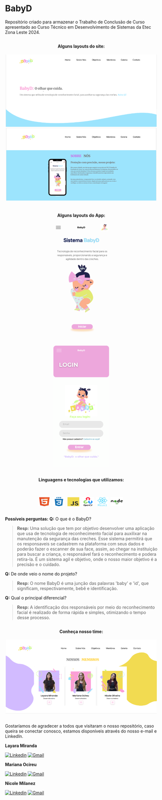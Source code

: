 # BabyD
Repositório criado para armazenar o Trabalho de Conclusão de Curso apresentado ao Curso Técnico em Desenvolvimento de Sistemas da Etec Zona Leste 2024.
##

<div align="center">
<h4> Alguns layouts do site: </h4>
  <img width="500" src="https://github.com/marisouza31/BabyD/blob/main/README/home.png"><br>
  <img width="500" src="https://github.com/marisouza31/BabyD/blob/main/README/sobre-nos.png">  
  <br><br>
<h4> Alguns layouts do App: </h4>
  <img height="400" src="https://github.com/marisouza31/BabyD/blob/714e5ba591b0189b055912853707e61a24c6aad9/README/Home-App.png"><br>
  <img height="400" src="https://github.com/marisouza31/BabyD/blob/714e5ba591b0189b055912853707e61a24c6aad9/README/Login-App.png">

## 

<h4> Linguagens e tecnologias que utilizamos: </h4>
<br>
  <p>
  <img src="https://github.com/devicons/devicon/blob/master/icons/html5/html5-original.svg" title="HTML" alt="HTML" width="40" height="30"/>&nbsp;
  <img src="https://github.com/devicons/devicon/blob/master/icons/css3/css3-plain-wordmark.svg"  title="CSS" alt="CSS" width="40" height="30"/>&nbsp;
  <img src="https://github.com/devicons/devicon/blob/master/icons/javascript/javascript-original.svg" title="JavaScript" alt="JavaScript" width="40" height="30"/>&nbsp; 
  <img src="https://github.com/devicons/devicon/blob/master/icons/opencv/opencv-original-wordmark.svg" title="OpenCV" alt="OpenCV" width="40" height="30"/>&nbsp; 
  <img src="https://github.com/devicons/devicon/blob/master/icons/react/react-original-wordmark.svg" title="React" alt="React" width="40" height="30"/>&nbsp; 
  <img src="https://github.com/devicons/devicon/blob/master/icons/nodejs/nodejs-original-wordmark.svg" title="Node.js" alt="Node.js" width="40" height="30"/>&nbsp; 
  </p>
</div>

##

**Possíveis perguntas:**
**Q:** O que é o BabyD?
> **Resp:** Uma solução que tem por objetivo desenvolver uma aplicação que usa de tecnologia de reconhecimento facial para auxilixar na manutenção da segurança das creches. Esse sistema permitirá que os responsaveis se cadastrem na plataforma com seus dados e poderão fazer o escanner de sua face, assim, ao chegar na instituição para buscar a criança, o responsável fará o reconhecimento e podera retira-la. É um sistema agil e objetivo, onde o nosso maior objetivo é a precisão e o cuidado.

**Q:** De onde veio o nome do projeto?
> **Resp:** O nome BabyD é uma junção das palavras 'baby' e 'id', que significam, respectivamente, bebê e identificação.

**Q:** Qual o principal diferencial?
> **Resp:** A identificação dos responsáveis por meio do reconhecimento facial é realizado de forma rápida e simples, otimizando o tempo desse processo.

##

<div align="center">
<h4> Conheça nosso time: </h4>
  <img width="500" src="https://github.com/marisouza31/BabyD/blob/main/README/membros.png">
  <br>
</div>

##

Gostaríamos de agradecer a todos que visitaram o nosso repositório, caso queira se conectar conosco, estamos disponíveis através do nosso e-mail e LinkedIn.

**Layara Miranda**

[![Linkedin](https://img.shields.io/badge/LinkedIn-%230077B5?style=for-the-badge&logo=linkedin&logoColor=white)](https://www.linkedin.com/in/layara-miranda-405664299/?)
[![Gmail](https://img.shields.io/badge/Gmail-D14836?style=for-the-badge&logo=gmail&logoColor=white)](mailto:layaramiranda61@gmail.com)

**Mariana Ocireu**

[![Linkedin](https://img.shields.io/badge/LinkedIn-%230077B5?style=for-the-badge&logo=linkedin&logoColor=white)](https://www.linkedin.com/in/mariana-ocireu-61aa722b3/?)
[![Gmail](https://img.shields.io/badge/Gmail-D14836?style=for-the-badge&logo=gmail&logoColor=white)](mailto:marianaocireu@gmail.com)

**Nicole Milanez**

[![Linkedin](https://img.shields.io/badge/LinkedIn-%230077B5?style=for-the-badge&logo=linkedin&logoColor=white)](https://www.linkedin.com/in/nicole-milanez-127a16288/?)
[![Gmail](https://img.shields.io/badge/Gmail-D14836?style=for-the-badge&logo=gmail&logoColor=white)](mailto:nm4797100@gmail.com)
